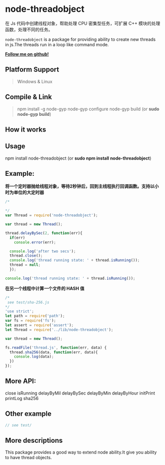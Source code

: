 # node-threadobject

在 Js 代码中创建线程对象，帮助处理 CPU 密集型任务，可扩展 C++ 模块的处理函数，处理不同的任务。

`node-threadobject` is a package for providing ability to create new threads in js.The threads run in a loop like command mode.

**[Follow me on github!](https://github.com/classfellow/node-threadobject)**

## Platform Support
> Windows & Linux

## Compile & Link
> npm install -g node-gyp
node-gyp configure
node-gyp build (or **sudo node-gyp build**) 

## How it works

## Usage
npm install node-threadobject (or **sudo npm install node-threadobject**)

## Example:

**将一个定时器抛给线程对象，等待2秒钟后，回到主线程执行回调函数。支持以小时为单位的大定时器**
```js
/*
 
*/
var Thread = require('node-threadobject');

var thread = new Thread();

thread.delayBySec(2, function(err){
  if(err) 
    console.error(err);

  console.log('after two secs');
  thread.close();
  console.log('thread running state: ' + thread.isRunning());  
  thread = null;
  });

console.log('thread running state: ' + thread.isRunning());
```
**在另一个线程中计算一个文件的 HASH 值**
```js
/*
 see test/sha-256.js
*/
'use strict';
let path = require('path');
var fs = require('fs');
let assert = require('assert');
let Thread = require('../lib/node-threadobject');

var thread = new Thread();

fs.readFile('thread.js', function(err, data) {
  thread.sha256(data, function(err, data){
    console.log(data);
  })
});

```
## More API:
> 
close
isRunning
delayByMil
delayBySec
delayByMin
delayByHour
initPrint
printLog
sha256

## Other example
```js
// see test/
```

## More descriptions

This package provides a good way to extend node ability.It give you ability to have thread objects.